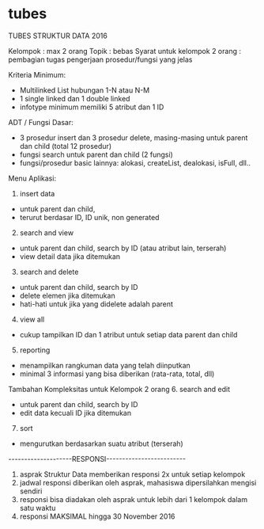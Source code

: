 # tubes
TUBES STRUKTUR DATA 2016 
 
Kelompok : max 2 orang 
Topik : bebas 
Syarat untuk kelompok 2 orang : pembagian tugas pengerjaan prosedur/fungsi yang jelas 
 
Kriteria Minimum: 
- Multilinked List hubungan 1-N atau N-M 
 - 1 single linked dan 1 double linked 
 - infotype minimum memiliki 5 atribut dan 1 ID 
  
ADT / Fungsi Dasar: 
- 3 prosedur insert dan 3 prosedur delete, masing-masing untuk parent dan child (total 12 prosedur) 
- fungsi search untuk parent dan child (2 fungsi) 
- fungsi/prosedur basic lainnya: alokasi, createList, dealokasi, isFull, dll.. 
 
Menu Aplikasi: 
 1. insert data  
  - untuk parent dan child,  
  - terurut berdasar ID, ID unik, non generated 
 2. search and view 
  - untuk parent dan child, search by ID (atau atribut lain, terserah) 
  - view detail data jika ditemukan 
 3. search and delete 
  - untuk parent dan child, search by ID 
  - delete elemen jika ditemukan 
  - hati-hati untuk jika yang didelete adalah parent 
 4. view all 
  - cukup tampilkan ID dan 1 atribut untuk setiap data parent dan child 
 5. reporting 
  - menampilkan rangkuman data yang telah diinputkan 
  - minimal 3 informasi yang bisa diberikan (rata-rata, total, dll) 
  
Tambahan Kompleksitas untuk Kelompok 2 orang 
 6. search and edit 
  - untuk parent dan child, search by ID 
  - edit data kecuali ID jika ditemukan 
 7. sort 
  - mengurutkan berdasarkan suatu atribut (terserah) 
  
--------------------RESPONSI------------------------- 
1. asprak Struktur Data memberikan responsi 2x untuk setiap kelompok 
2. jadwal responsi diberikan oleh asprak, mahasiswa dipersilahkan mengisi sendiri 
3. responsi bisa diadakan oleh asprak untuk lebih dari 1 kelompok dalam satu waktu 
4. responsi MAKSIMAL hingga 30 November 2016